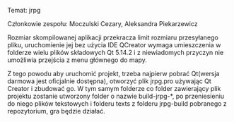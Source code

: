 Temat: jrpg


Członkowie zespołu:
Moczulski Cezary,
Aleksandra Piekarzewicz

Rozmiar skompilowanej aplikacji przekracza limit rozmiaru przesyłanego pliku,
uruchomienie jej bez użycia IDE QCreator wymaga umieszczenia w folderze wielu plików
składowych Qt 5.14.2 i z niewiadomych przyczyn nie umożliwia przejścia z
menu głównego do mapy.

Z tego powodu aby uruchomić projekt,
trzeba najpierw pobrać Qt(wersja darmowa jest oficjalnie dostępna), otworzyć plik jrpg.pro
używając Qt Creator i zbudować go. W tym samym folderze co folder zawierający plik projektu
zostanie utworzony folder o nazwie build-jrpg-*, po przeniesieniu do niego plików
tekstowych i folderu texts z folderu jrpg-build pobranego z repozytorium, gra będzie
działać.